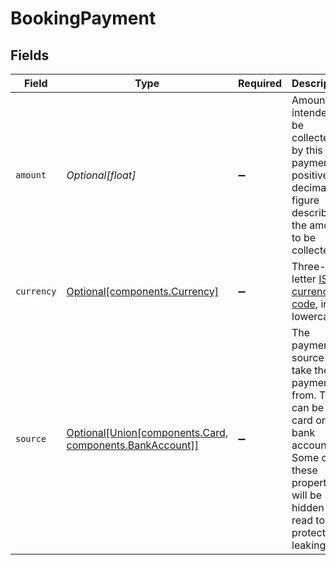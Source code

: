 # BookingPayment


## Fields

| Field                                                                                                                                                      | Type                                                                                                                                                       | Required                                                                                                                                                   | Description                                                                                                                                                | Example                                                                                                                                                    |
| ---------------------------------------------------------------------------------------------------------------------------------------------------------- | ---------------------------------------------------------------------------------------------------------------------------------------------------------- | ---------------------------------------------------------------------------------------------------------------------------------------------------------- | ---------------------------------------------------------------------------------------------------------------------------------------------------------- | ---------------------------------------------------------------------------------------------------------------------------------------------------------- |
| `amount`                                                                                                                                                   | *Optional[float]*                                                                                                                                          | :heavy_minus_sign:                                                                                                                                         | Amount intended to be collected by this payment. A positive decimal figure describing the amount to be collected.                                          | 49.99                                                                                                                                                      |
| `currency`                                                                                                                                                 | [Optional[components.Currency]](../../models/components/currency.md)                                                                                       | :heavy_minus_sign:                                                                                                                                         | Three-letter [ISO currency code](https://www.iso.org/iso-4217-currency-codes.html), in lowercase.                                                          |                                                                                                                                                            |
| `source`                                                                                                                                                   | [Optional[Union[components.Card, components.BankAccount]]](../../models/components/source.md)                                                              | :heavy_minus_sign:                                                                                                                                         | The payment source to take the payment from. This can be a card or a bank account. Some of these properties will be hidden on read to protect PII leaking. |                                                                                                                                                            |